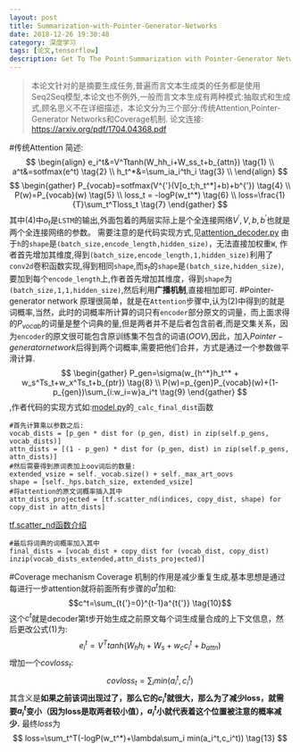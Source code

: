 ```yaml
---
layout: post
title: Summarization-with-Pointer-Generator-Networks
date: 2018-12-26 19:30:48
category: 深度学习
tags: [论文,tensorflow]
description: Get To The Point:Summarization with Pointer-Generator Networks论文导读
---
```

>本论文针对的是摘要生成任务,普遍而言文本生成类的任务都是使用Seq2Seq模型,本论文也不例外,一般而言文本生成有两种模式:抽取式和生成式,顾名思义不在详细描述，本论文分为三个部分:传统Attention,Pointer-Generator Networks和Coverage机制.
论文连接: https://arxiv.org/pdf/1704.04368.pdf

#传统Attention
简述:
$$ 
\begin{align}
e_i^t&=V^Ttanh(W_hh_i+W_ss_t+b_{attn}) \tag{1} \\
a^t&=sotfmax(e^t) \tag{2} \\
h_t^*&=\sum_ia_i^th_i \tag{3} \\
\end{align}
$$
$$
\begin{gather}
P_{vocab}=sotfmax(V^{'}(V[o_t;h_t^*]+b)+b^{'}) \tag{4} \\
P(w)=P_{vocab}(w) \tag{5} \\
loss_t = -logP(w_t^*) \tag{6} \\
loss=\frac{1}{T}\sum_t^Tloss_t \tag{7}
\end{gather}
$$
其中(4)中$o_t$是`LSTM`的输出,外面包着的两层实际上是个全连接网络$V^{'},V,b,b^{'}$也就是两个全连接网络的参数。
需要注意的是代码实现方式,见[attention_decoder.py](https://github.com/becxer/pointer-generator/blob/master/attention_decoder.py)
由于`h`的`shape`是`(batch_size,encode_length,hidden_size)`，无法直接加权重`W`,
作者首先增加其维度,得到`(batch_size,encode_length,1,hidden_size)`利用了`conv2d`卷积函数实现,得到相同`shape`,而$s_t$的`shape`是`(batch_size,hidden_size)`,要加到每个`encode_length`上,作者首先增加其维度，得到`shape`为`(batch_size,1,1,hidden_size)`,然后利用**广播机制**,直接相加即可.
#Pointer-generator network
原理很简单，就是在`Attention`步骤中,认为(2)中得到的就是词概率,当然，此时的词概率所计算的词只有`encoder`部分原文的词量，而上面求得的$P_{vocab}$的词量是整个词典的量,但是两者并不是后者包含前者,而是交集关系，因为`encoder`的原文很可能包含原训练集不包含的词语$(OOV)$,因此，加入$Pointer-generator network$后得到两个词概率,需要把他们合并，方式是通过一个参数做平滑计算.
$$
\begin{gather}
P_gen=\sigma(w_{h^*}h_t^* + w_s^Ts_t+w_x^Ts_t+b_{ptr}) \tag{8} \\
P(w)=p_{gen}P_{vocab}(w)+(1-p_{gen})\sum_{i:w_i=w}a_i^t \tag{9}
\end{gather}
$$
,作者代码的实现方式如:[model.py](https://github.com/becxer/pointer-generator/blob/master/model.py)的`_calc_final_dist`函数
```
#首先计算乘以参数之后:
vocab_dists = [p_gen * dist for (p_gen, dist) in zip(self.p_gens, vocab_dists)]
attn_dists = [(1 - p_gen) * dist for (p_gen, dist) in zip(self.p_gens, attn_dists)]
#然后需要得到原词表加上oov词后的数量:
extended_vsize = self._vocab.size() + self._max_art_oovs
shape = [self._hps.batch_size, extended_vsize]
#将attention的原文词概率插入其中
attn_dists_projected = [tf.scatter_nd(indices, copy_dist, shape) for copy_dist in attn_dists]  
```
[tf.scatter_nd函数介绍](https://lingyixia.github.io/2018/12/25/tensorflowFunctions/#tf-scatter-nd)
```
#最后将词典的词概率加入其中
final_dists = [vocab_dist + copy_dist for (vocab_dist, copy_dist) inzip(vocab_dists_extended,attn_dists_projected)]
```
#Coverage mechanism
Coverage 机制的作用是减少重复生成,基本思想是通过每进行一步attention就将前面所有步骤的$a^t$加和:
$$c^t=\sum_{t{'}=0}^{t-1}a^{t{'}} \tag{10}$$
这个$c^t$就是decoder第t步开始生成之前原文每个词生成量合成的上下文信息，然后更改公式(1)为:
$$
e_i^t=V^Ttanh(W_hh_i+W_s+w_cc_i^t+b_{attn}) \tag{11}
$$
增加一个$covloss_t$:
$$
covloss_t = \sum_i min(a_i^t,c_i^t) \tag{12}
$$
其含义是**如果之前该词出现过了，那么它的$c_i^t$就很大，那么为了减少loss，就需要$a_i^t$变小（因为loss是取两者较小值），$a_i^t$小就代表着这个位置被注意的概率减少.**
最终$loss$为
$$
loss=\sum_t^T(-logP(w_t^*)+\lambda\sum_i min(a_i^t,c_i^t)) \tag{13}
$$